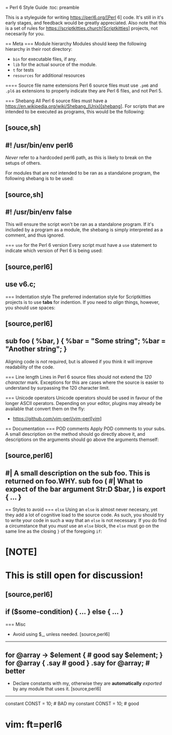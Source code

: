 = Perl 6 Style Guide
:toc: preamble

This is a styleguide for writing https://perl6.org/[Perl 6] code. It's still in
it's early stages, and feedback would be greatly appreciated. Also note that
this is a set of rules for https://scriptkitties.church[Scriptkitties]
projects, not necesarily for you.

== Meta
=== Module hierarchy
Modules should keep the following hierarchy in their root directory:

- `bin` for executable files, if any.
- `lib` for the actual source of the module.
- `t` for tests
- `resources` for additional resources

==== Source file name extensions
Perl 6 source files must use `.pm6` and `.pl6` as extensions to properly
indicate they are Perl 6 files, and not Perl 5.

=== Shebang
All Perl 6 source files must have a
https://en.wikipedia.org/wiki/Shebang_(Unix)[shebang]. For scripts that are
intended to be executed as programs, this would be the following:

[souce,sh]
----
#! /usr/bin/env perl6
----

*Never* refer to a hardcoded perl6 path, as this is likely to break on the
setups of others.

For modules that are *not* intended to be ran as a standalone program, the
following shebang is to be used:

[source,sh]
----
#! /usr/bin/env false
----

This will ensure the script won't be ran as a standalone program. If it's
included by a program as a module, the shebang is simply interpreted as a
comment, and thus ignored.

=== `use` for the Perl 6 version
Every script must have a `use` statement to indicate which version of Perl 6 is
being used:

[source,perl6]
----
use v6.c;
----

=== Indentation style
The preferred indentation style for Scriptkitties projects is to use **tabs**
for indention. If you need to *align* things, however, you should use spaces:

[source,perl6]
----
sub foo (
	%bar,
) {
	%bar<some-index>    = "Some string";
	%bar<another-index> = "Another string";
}
----

Aligning code is *not* required, but is allowed if you think it will improve
readability of the code.

=== Line length
Lines in Perl 6 source files should not extend the *120 character* mark.
Exceptions for this are cases where the source is easier to understand by
surpassing the 120 character limit.

=== Unicode operators
Unicode operators should be used in favour of the longer ASCII operators.
Depending on your editor, plugins may already be available that convert them on
the fly:

- https://github.com/vim-perl/vim-perl[vim]

== Documentation
=== POD comments
Apply POD comments to your subs. A small description on the method should go
directly above it, and descriptions on the arguments should go above the
arguments themself:

[source,perl6]
----
#| A small description on the sub foo. This is returned on foo.WHY.
sub foo (
	#| What to expect of the bar argument
	Str:D $bar,
) is export {
	…
}
----

== Styles to avoid
=== `else`
Using an `else` is almost never necesary, yet they add a lot of cognitive load
to the source code. As such, you should try to write your code in such a way
that an `else` is not necessary. If you do find a circumstance that you *must*
use an `else` block, the `else` must go on the same line as the closing `}` of
the foregoing `if`:

[NOTE]
====
This is still open for discussion!
====

[source,perl6]
----
if ($some-condition) {
	…
} else {
	…
}
----

=== Misc

* Avoid using $_, unless needed.
[source,perl6]
----
for @array -> $element { # good
	say $element;
}
for @array {
	.say # good
}
.say for @array; # better
----

* Declare constants with my, otherwise they are **automatically** *exported* by any module that uses it.
[source,perl6]
----
constant CONST = 10; # BAD
my constant CONST = 10; # good

# vim: ft=perl6
